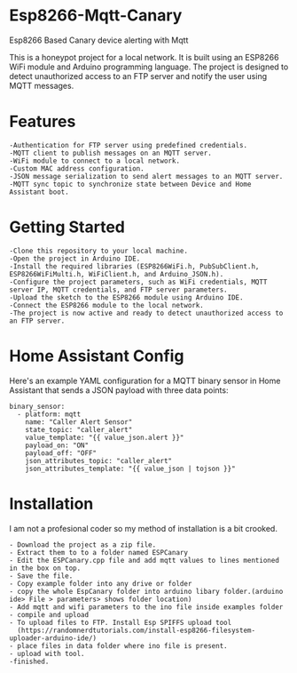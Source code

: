 # Esp8266-Mqtt-Canary
Esp8266 Based Canary device alerting with Mqtt

This is a honeypot project for a local network. It is built using an ESP8266 WiFi module and Arduino programming language. The project is designed to detect unauthorized access to an FTP server and notify the user using MQTT messages.

# Features

	-Authentication for FTP server using predefined credentials.
	-MQTT client to publish messages on an MQTT server.
	-WiFi module to connect to a local network.
	-Custom MAC address configuration.
	-JSON message serialization to send alert messages to an MQTT server.
	-MQTT sync topic to synchronize state between Device and Home Assistant boot.
	
# Getting Started

	-Clone this repository to your local machine.
	-Open the project in Arduino IDE.
	-Install the required libraries (ESP8266WiFi.h, PubSubClient.h, ESP8266WiFiMulti.h, WiFiClient.h, and Arduino_JSON.h).
	-Configure the project parameters, such as WiFi credentials, MQTT server IP, MQTT credentials, and FTP server parameters.
	-Upload the sketch to the ESP8266 module using Arduino IDE.
	-Connect the ESP8266 module to the local network.
	-The project is now active and ready to detect unauthorized access to an FTP server.

# Home Assistant Config

Here's an example YAML configuration for a MQTT binary sensor in Home Assistant that sends a JSON payload with three data points:

```
binary_sensor:
  - platform: mqtt
    name: "Caller Alert Sensor"
    state_topic: "caller_alert"
    value_template: "{{ value_json.alert }}"
    payload_on: "ON"
    payload_off: "OFF"
    json_attributes_topic: "caller_alert"
    json_attributes_template: "{{ value_json | tojson }}"
```
# Installation
I am not a profesional coder so my method of installation is a bit crooked.

	- Download the project as a zip file.
	- Extract them to to a folder named ESPCanary
	- Edit the ESPCanary.cpp file and add mqtt values to lines mentioned in the box on top.
	- Save the file.
	- Copy example folder into any drive or folder
	- copy the whole EspCanary folder into arduino libary folder.(arduino ide> File > parameters> shows folder location)
	- Add mqtt and wifi parameters to the ino file inside examples folder
	- compile and upload
	- To upload files to FTP. Install Esp SPIFFS upload tool
	  (https://randomnerdtutorials.com/install-esp8266-filesystem-uploader-arduino-ide/)
	- place files in data folder where ino file is present.
	- upload with tool.
	-finished.

